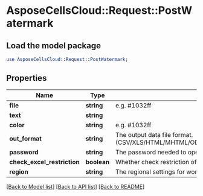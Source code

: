 # AsposeCellsCloud::Request::PostWatermark 

## Load the model package
```perl
use AsposeCellsCloud::Request::PostWatermark;
```

## Properties
Name | Type | Description | Notes
------------ | ------------- | ------------- | -------------
**file** | **string** | e.g. #1032ff |
**text** | **string** |  |
**color** | **string** | e.g. #1032ff |
**out_format** | **string** | The output data file format.(CSV/XLS/HTML/MHTML/ODS/PDF/XML/TXT/TIFF/XLSB/XLSM/XLSX/XLTM/XLTX/XPS/PNG/JPG/JPEG/GIF/EMF/BMP/MD[Markdown]/Numbers) |
**password** | **string** | The password needed to open an Excel file. |
**check_excel_restriction** | **boolean** | Whether check restriction of excel file when user modify cells related objects. |
**region** | **string** | The regional settings for workbook. |  

[[Back to Model list]](../README.md#documentation-for-requests) [[Back to API list]](../README.md#documentation-for-api-endpoints) [[Back to README]](../README.md)

